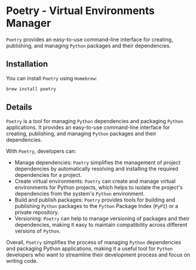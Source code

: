 # Poetry - Virtual Environments Manager

`Poetry` provides an easy-to-use command-line interface for creating, publishing, and managing `Python` packages and their dependencies.

## Installation

You can install `Poetry` using `Homebrew`:

```bash
brew install poetry
```

## Details

`Poetry` is a tool for managing `Python` dependencies and packaging `Python` applications. It provides an easy-to-use command-line interface for creating, publishing, and managing `Python` packages and their dependencies.

With `Poetry`, developers can:

-   Manage dependencies: `Poetry` simplifies the management of project dependencies by automatically resolving and installing the required dependencies for a project.
-   Create virtual environments: `Poetry` can create and manage virtual environments for Python projects, which helps to isolate the project's dependencies from the system's `Python` environment.
-   Build and publish packages: `Poetry` provides tools for building and publishing `Python` packages to the `Python` Package Index (`PyPI`) or a private repository.
-   Versioning: `Poetry` can help to manage versioning of packages and their dependencies, making it easy to maintain compatibility across different versions of `Python`.

Overall, `Poetry` simplifies the process of managing `Python` dependencies and packaging Python applications, making it a useful tool for `Python` developers who want to streamline their development process and focus on writing code.
